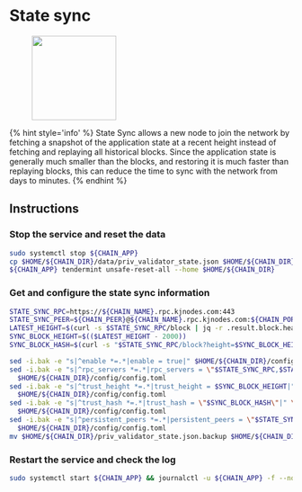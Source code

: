 # State sync

<figure><img src="https://raw.githubusercontent.com/kj89/testnet_manuals/main/pingpub/logos/${PROJECT_NAME}.png" width="150" alt=""><figcaption></figcaption></figure>

{% hint style='info' %}
State Sync allows a new node to join the network by fetching a snapshot of the application state 
at a recent height instead of fetching and replaying all historical blocks. Since the 
application state is generally much smaller than the blocks, and restoring it is much 
faster than replaying blocks, this can reduce the time to sync with the network from days to minutes.
{% endhint %}

## Instructions

### Stop the service and reset the data

```bash
sudo systemctl stop ${CHAIN_APP}
cp $HOME/${CHAIN_DIR}/data/priv_validator_state.json $HOME/${CHAIN_DIR}/priv_validator_state.json.backup
${CHAIN_APP} tendermint unsafe-reset-all --home $HOME/${CHAIN_DIR}
```

### Get and configure the state sync information

```bash
STATE_SYNC_RPC=https://${CHAIN_NAME}.rpc.kjnodes.com:443
STATE_SYNC_PEER=${CHAIN_PEER}@${CHAIN_NAME}.rpc.kjnodes.com:${CHAIN_PORT}656
LATEST_HEIGHT=$(curl -s $STATE_SYNC_RPC/block | jq -r .result.block.header.height)
SYNC_BLOCK_HEIGHT=$(($LATEST_HEIGHT - 2000))
SYNC_BLOCK_HASH=$(curl -s "$STATE_SYNC_RPC/block?height=$SYNC_BLOCK_HEIGHT" | jq -r .result.block_id.hash)

sed -i.bak -e "s|^enable *=.*|enable = true|" $HOME/${CHAIN_DIR}/config/config.toml
sed -i.bak -e "s|^rpc_servers *=.*|rpc_servers = \"$STATE_SYNC_RPC,$STATE_SYNC_RPC\"|" \
  $HOME/${CHAIN_DIR}/config/config.toml
sed -i.bak -e "s|^trust_height *=.*|trust_height = $SYNC_BLOCK_HEIGHT|" \
  $HOME/${CHAIN_DIR}/config/config.toml
sed -i.bak -e "s|^trust_hash *=.*|trust_hash = \"$SYNC_BLOCK_HASH\"|" \
  $HOME/${CHAIN_DIR}/config/config.toml
sed -i.bak -e "s|^persistent_peers *=.*|persistent_peers = \"$STATE_SYNC_PEER\"|" \
  $HOME/${CHAIN_DIR}/config/config.toml
mv $HOME/${CHAIN_DIR}/priv_validator_state.json.backup $HOME/${CHAIN_DIR}/data/priv_validator_state.json
```

### Restart the service and check the log

```bash
sudo systemctl start ${CHAIN_APP} && journalctl -u ${CHAIN_APP} -f --no-hostname -o cat
```
